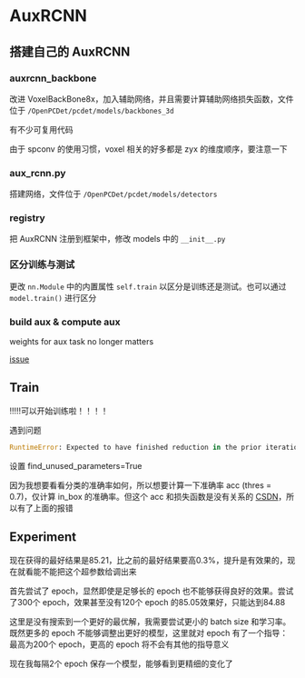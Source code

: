 # AuxRCNN

## 搭建自己的 AuxRCNN

### auxrcnn_backbone

改进 VoxelBackBone8x，加入辅助网络，并且需要计算辅助网络损失函数，文件位于 `/OpenPCDet/pcdet/models/backbones_3d`

有不少可复用代码

由于 spconv 的使用习惯，voxel 相关的好多都是 zyx 的维度顺序，要注意一下

### aux_rcnn.py

搭建网络，文件位于 `/OpenPCDet/pcdet/models/detectors`

### registry

把 AuxRCNN 注册到框架中，修改 models 中的 `__init__.py` 



### 区分训练与测试

更改 `nn.Module` 中的内置属性 `self.train` 以区分是训练还是测试。也可以通过 `model.train()` 进行区分 

### build aux & compute aux

weights for aux task no longer matters

[issue](https://github.com/skyhehe123/SA-SSD/issues/66)

## Train

!!!!!可以开始训练啦！！！！

遇到问题

```python
RuntimeError: Expected to have finished reduction in the prior iteration before starting a new one. This error indicates that your module has parameters that were not used in producing loss. You can enable unused parameter detection by (1) passing the keyword argument `find_unused_parameters=True` to `torch.nn.parallel.DistributedDataParallel`; (2) making sure all `forward` function outputs participate in calculating loss. If you already have done the above two steps, then the distributed data parallel module wasn't able to locate the output tensors in the return value of your module's `forward` function. Please include the loss function and the structure of the return value of `forward` of your module when reporting this issue (e.g. list, dict, iterable).
```

设置 find_unused_parameters=True

因为我想要看看分类的准确率如何，所以想要计算一下准确率 acc (thres = 0.7)，仅计算 in_box 的准确率。但这个 acc 和损失函数是没有关系的 [CSDN](https://blog.csdn.net/weixin_44966641/article/details/120385212)，所以有了上面的报错

## Experiment

现在获得的最好结果是85.21，比之前的最好结果要高0.3%，提升是有效果的，现在就看能不能把这个超参数给调出来

首先尝试了 epoch，显然即使是足够长的 epoch 也不能够获得良好的效果。尝试了300个 epoch，效果甚至没有120个 epoch 的85.05效果好，只能达到84.88

这里是没有搜索到一个更好的最优解，我需要尝试更小的 batch size 和学习率。既然更多的 epoch 不能够调整出更好的模型，这里就对 epoch 有了一个指导：最高为200个 epoch，更高的 epoch 将不会有其他的指导意义

现在我每隔2个 epoch 保存一个模型，能够看到更精细的变化了